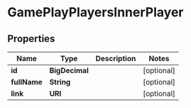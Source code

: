 

# GamePlayPlayersInnerPlayer


## Properties

| Name | Type | Description | Notes |
|------------ | ------------- | ------------- | -------------|
|**id** | **BigDecimal** |  |  [optional] |
|**fullName** | **String** |  |  [optional] |
|**link** | **URI** |  |  [optional] |



